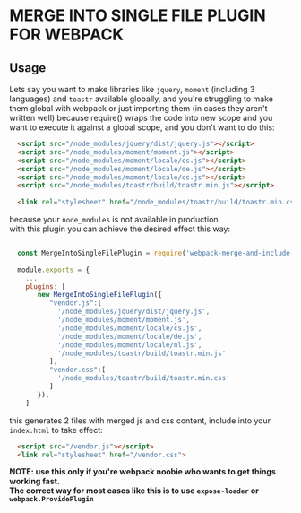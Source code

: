 # MERGE INTO SINGLE FILE PLUGIN FOR WEBPACK

## Usage

Lets say you want to make libraries like `jquery`, `moment` (including 3 languages) and `toastr` available globally, and you're struggling to make them global with webpack or just importing them (in cases they aren't written well) because require() wraps the code into new scope and you want to execute it against a global scope, and you don't want to do this:
``` html
  <script src="/node_modules/jquery/dist/jquery.js"></script>
  <script src="/node_modules/moment/moment.js"></script>
  <script src="/node_modules/moment/locale/cs.js"></script>
  <script src="/node_modules/moment/locale/de.js"></script>
  <script src="/node_modules/moment/locale/cs.js"></script>
  <script src="/node_modules/toastr/build/toastr.min.js"></script>
  
  <link rel="stylesheet" href="/node_modules/toastr/build/toastr.min.css">
```
because your `node_modules` is not available in production.
<br/>with this plugin you can achieve the desired effect this way:
``` javascript

  const MergeIntoSingleFilePlugin = require('webpack-merge-and-include-globally');
  
  module.exports = {
    ...
    plugins: [
       new MergeIntoSingleFilePlugin({
          "vendor.js":[
            '/node_modules/jquery/dist/jquery.js',
            '/node_modules/moment/moment.js',
            '/node_modules/moment/locale/cs.js',
            '/node_modules/moment/locale/de.js',
            '/node_modules/moment/locale/nl.js',
            '/node_modules/toastr/build/toastr.min.js'
          ],
          "vendor.css":[
            '/node_modules/toastr/build/toastr.min.css'
          ]
       }),
    ]

```
this generates 2 files with merged js and css content, include into your `index.html` to take effect:
``` html
  <script src="/vendor.js"></script>
  <link rel="stylesheet" href="/vendor.css">
```

<b>NOTE: use this only if you're webpack noobie who wants to get things working fast.
<br/>The correct way for most cases like this is to use `expose-loader` or `webpack.ProvidePlugin`</b>
